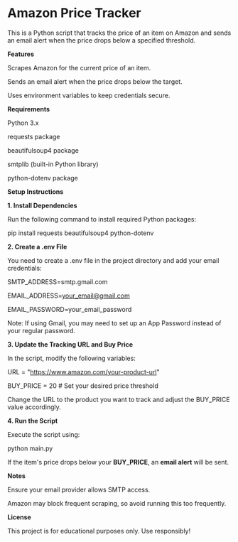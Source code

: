 # Amazon Price Tracker

This is a Python script that tracks the price of an item on Amazon and sends an email alert when the price drops below a specified threshold.

**Features**

Scrapes Amazon for the current price of an item.

Sends an email alert when the price drops below the target.

Uses environment variables to keep credentials secure.

**Requirements**

Python 3.x

requests package

beautifulsoup4 package

smtplib (built-in Python library)

python-dotenv package

**Setup Instructions**

**1. Install Dependencies**

Run the following command to install required Python packages:

pip install requests beautifulsoup4 python-dotenv

**2. Create a .env File**

You need to create a .env file in the project directory and add your email credentials:

SMTP_ADDRESS=smtp.gmail.com

EMAIL_ADDRESS=your_email@gmail.com

EMAIL_PASSWORD=your_email_password

Note: If using Gmail, you may need to set up an App Password instead of your regular password.

**3. Update the Tracking URL and Buy Price**

In the script, modify the following variables:

URL = "https://www.amazon.com/your-product-url"

BUY_PRICE = 20  # Set your desired price threshold

Change the URL to the product you want to track and adjust the BUY_PRICE value accordingly.

**4. Run the Script**

Execute the script using:

python main.py

If the item's price drops below your **BUY_PRICE**, an **email alert** will be sent.

**Notes**

Ensure your email provider allows SMTP access.

Amazon may block frequent scraping, so avoid running this too frequently.

**License**

This project is for educational purposes only. Use responsibly!

